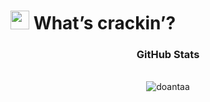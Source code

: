 <h1><img src="https://raw.githubusercontent.com/iampavangandhi/iampavangandhi/master/gifs/Hi.gif" width="30px"> What’s crackin’?</h1>

<h3 align="center"><strong>GitHub Stats</strong></h3>
<div align="center">&nbsp;</div>
<div align="center"><img src="https://github-readme-streak-stats.herokuapp.com/?user=doantaa&amp;theme=react" alt="doantaa" /></div>
<div align="center">&nbsp;</div>

